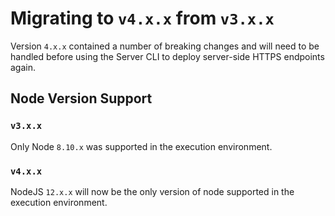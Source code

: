 # Migrating to `v4.x.x` from `v3.x.x`

Version `4.x.x` contained a number of breaking changes and will need to be handled before using the Server CLI to deploy server-side HTTPS endpoints again.

## Node Version Support

### `v3.x.x`

Only Node `8.10.x` was supported in the execution environment.

### `v4.x.x`

NodeJS `12.x.x` will now be the only version of node supported in the execution environment.
